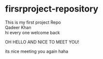 # firsrproject-repository
This is my first project Repo
<br>
Qadeer Khan <br>
hi every one welcome back

OH HELLO AND NICE TO MEET YOU!

its nice meeting you again haha
